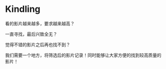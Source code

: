 # Kindling

看的影片越来越多，要求越来越高？

一直寻找，最后兴致全无？

觉得不错的影片之后再也找不到？

我们需要一个地方，将筛选后的影片记录！同时能够让大家方便的找到较高质量的影片！
